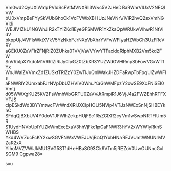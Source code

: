 Vm0wd2QyUXlWa1pPVldScFVtMVNXRll3Wkc5V2JHeDBaRWhrVlUxV2NEQlVW
bU0xVmpBeFYySkVUbGhoCk1VcFVWbXBHUzJNeVNrVlViR2hvQ2sxVmNGVldi
WEJIV1ZkU1NGWnJiR2xTYlZKd1EyeGFSMWR1YkZkaQpWRUkwVlhwR1NtVldV
bkppUjJ4VFlsWktXVkV5YzNkbFJrNXpVbXhrYVFwWFIyaHZWbGh3UzFReVRY
aGEKU0ZaVFlrZFNjRlZ0ZUhka01VVjVaVVYwYTFacldqRlphMXB2Vm5kd2FW
SnVRblpXYkdoM1V6RlZlRlJyClpGZ0tZbXR3YUZWdGVHRmpSbFowVGxWT1Yx
WnJWalZVVmxZd1ZUSktTRlZzY0ZwTlJuQnlWakJHZDFaRwpTbFpqUlZwWFls
aFNWRlY2UmxabFJrNVpDbUZHVlV0WmJYaGhWMFpzY2xwSE9XcFNiSEI0Vmtj
d05WWXgKU25KV2FsWmhWbGRTU0ZaVVJtRmpiR1J6VjJ4a2FWZEhhRTFXYTJS
clpESkdWd3BYYmtwcFVrWndXRlJXClpHOU5NVlp4VTJzNWExSnNjSHBEYkhC
SFdqQjBXbUV4Y0doV1JFWlhZekpHUjFSc1RsZGlXR2cyVm1wSwpNRTFIUm5R
S1UydHNVbUpIYUZkWmExcExaV3hhVjFkc1pGaFNWR3hYV2xWYWIyRkhSWHBS
Ykd4WVZucFcKY2xwSGVFNWxVWEJUVjBoQ1YxbHNaREJVUmtWNUNrMVZaR2xX
YlhoMVZVWlJkMU13VG5ST1dHeHBaSG93Ck9VTm5jREZoV0UwOUNncGxlSGM9
Cgpwa28=

sxu